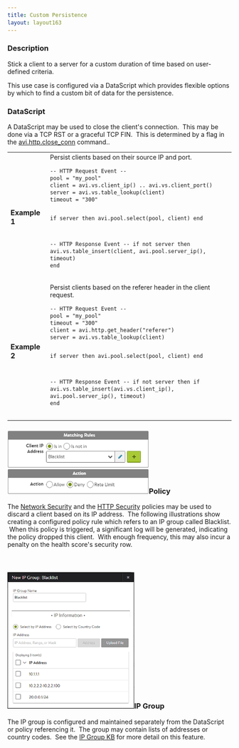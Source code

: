 ```yaml
---
title: Custom Persistence
layout: layout163
---
```

### Description

Stick a client to a server for a custom duration of time based on user-defined criteria.

This use case is configured via a DataScript which provides flexible options by which to find a custom bit of data for the persistence.

### DataScript

A DataScript may be used to close the client's connection.  This may be done via a TCP RST or a graceful TCP FIN.  This is determined by a flag in the <a href="/datascript-avi-http-close_conn/">avi.http.close_conn</a> command..

<table class="table table-hover table table-bordered table-hover">  
<tbody>   
<tr>   
<td><span style="font-size: medium;"><strong>Example 1</strong></span></td>
<td>Persist clients based on their source IP and port.<br> 
<!-- Crayon Syntax Highlighter v2.7.1 --> <pre><code class="language-lua">-- HTTP Request Event --
pool = "my_pool"
client = avi.vs.client_ip() .. avi.vs.client_port()
server = avi.vs.table_lookup(client)
timeout = "300"

if server then
   avi.pool.select(pool, client)
end


-- HTTP Response Event --
if not server then
   avi.vs.table_insert(client, avi.pool.server_ip(), timeout)
end</code></pre> 
<!-- [Format Time: 0.0015 seconds] --></td>
</tr>
<tr>   
<td><span style="font-size: medium;"><strong>Example 2</strong></span></td>
<td>Persist clients based on the referer header in the client request.<br> 
<!-- Crayon Syntax Highlighter v2.7.1 --> <pre><code class="language-lua">-- HTTP Request Event --
pool = "my_pool"
timeout = "300"
client = avi.http.get_header("referer")
server = avi.vs.table_lookup(client)


if server then
   avi.pool.select(pool, client)
end


-- HTTP Response Event --
if not server then
   if 
   avi.vs.table_insert(avi.vs.client_ip(), avi.pool.server_ip(), timeout)
end</code></pre> 
<!-- [Format Time: 0.0013 seconds] --></td>
</tr>
</tbody>
</table> 

### <a href="img/ACL2.png"><img class="wp-image-756 alignright" src="img/ACL2.png" alt="ACL2" width="318" height="141"></a>Policy

The <a href="/docs/16.3/architectural-overview/applications/vs-policies/">Network Security</a> and the <a href="/http-security-policy/">HTTP Security</a> policies may be used to discard a client based on its IP address.  The following illustrations show creating a configured policy rule which refers to an IP group called Blacklist.  When this policy is triggered, a significant log will be generated, indicating the policy dropped this client.  With enough frequency, this may also incur a penalty on the health score's security row.

 

### <a href="img/Blacklist.png"><img class="wp-image-22438 alignright" src="img/Blacklist.png" alt="Blacklist" width="285" height="306"></a>IP Group

The IP group is configured and maintained separately from the DataScript or policy referencing it.  The group may contain lists of addresses or country codes.  See the <a href="/docs/16.3/templates-groups-ip-group/">IP Group KB</a> for more detail on this feature.

 

